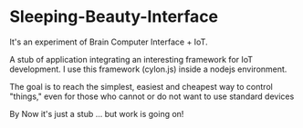 # Sleeping-Beauty-Interface
It's an experiment of Brain Computer Interface + IoT.

A stub of application integrating an interesting framework for IoT development. I use this framework (cylon.js) inside a nodejs environment.

The goal is to reach the simplest, easiest and cheapest way to control "things," even for those who cannot or do not want to use standard devices


By Now it's just a stub ... but work is going on!
